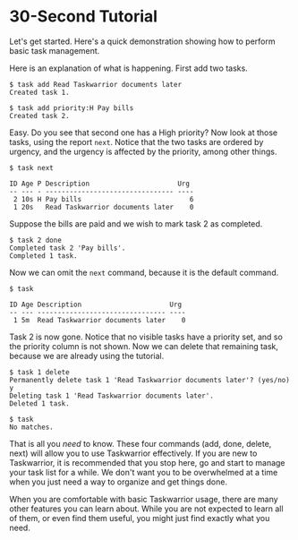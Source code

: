 # 30-Second Tutorial

Let's get started. Here's a quick demonstration showing how to perform basic task management.

Here is an explanation of what is happening. First add two tasks.

```
$ task add Read Taskwarrior documents later
Created task 1.

$ task add priority:H Pay bills
Created task 2.
```

Easy. Do you see that second one has a High priority? Now look at those tasks, using the report `next`. Notice that the two tasks are ordered by urgency, and the urgency is affected by the priority, among other things.

```
$ task next

ID Age P Description                      Urg
-- --- - -------------------------------- ----
 2 10s H Pay bills                           6
 1 20s   Read Taskwarrior documents later    0
 ```

Suppose the bills are paid and we wish to mark task 2 as completed.

```
$ task 2 done
Completed task 2 'Pay bills'.
Completed 1 task.
```

Now we can omit the `next` command, because it is the default command.

```
$ task

ID Age Description                      Urg
-- --- -------------------------------- ----
 1 5m  Read Taskwarrior documents later    0
 ```

Task 2 is now gone. Notice that no visible tasks have a priority set, and so the priority column is not shown. Now we can delete that remaining task, because we are already using the tutorial.

```
$ task 1 delete
Permanently delete task 1 'Read Taskwarrior documents later'? (yes/no) y
Deleting task 1 'Read Taskwarrior documents later'.
Deleted 1 task.

$ task
No matches.
```

That is all you _need_ to know. These four commands (add, done, delete, next) will allow you to use Taskwarrior effectively. If you are new to Taskwarrior, it is recommended that you stop here, go and start to manage your task list for a while. We don't want you to be overwhelmed at a time when you just need a way to organize and get things done.

When you are comfortable with basic Taskwarrior usage, there are many other features you can learn about. While you are not expected to learn all of them, or even find them useful, you might just find exactly what you need.
